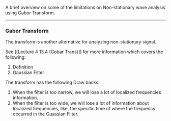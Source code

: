 A brief overview on some of the limitations on Non-stationary wave analysis using Gabor Transform. 

---
### Gabor Transform

The transform is another alternative for analyzing non-stationary signal. 

See [[Lecture 4 13.4 (Gobar Trans)]] for more information which covers the following: 

1. Definition
2. Gaussian Filter

The transform has the following Draw backs: 
1. When the filter is too narrow, we will lose a lot of localized frequencies information. 
2. When the filter is too wide, we will lose a lot of information about localized frequencies, like, the specific time of where the frequency occurred in the Guassian Filter. 